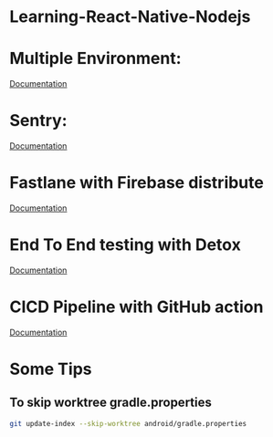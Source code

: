 

# Learning-React-Native-Nodejs

# Multiple Environment: 
[Documentation](https://github.com/thongluonglib/Learning-React-Native-Nodejs/tree/main/MultiEnvironment/Client/MultiEnvApp#readme)

# Sentry: 
[Documentation](https://github.com/thongluonglib/Learning-React-Native-Nodejs/tree/main/Sentry/Client/sendtryproject#readme)

# Fastlane with Firebase distribute

[Documentation](https://github.com/thongluonglib/Learning-React-Native-Nodejs/tree/main/RNFastlane#readme)

# End To End testing with Detox

[Documentation](https://github.com/thongluonglib/Learning-React-Native-Nodejs/tree/main/EndToEndTest/Client/RNDetoxTest#readme)

# CICD Pipeline with GitHub action

[Documentation](https://github.com/thongluonglib/cicdproject/tree/main)


# Some Tips

## To skip worktree gradle.properties

```sh
git update-index --skip-worktree android/gradle.properties 
```
